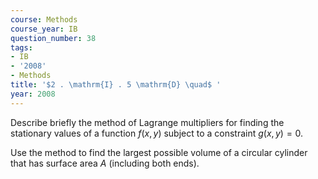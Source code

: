 ```yaml
---
course: Methods
course_year: IB
question_number: 38
tags:
- IB
- '2008'
- Methods
title: '$2 . \mathrm{I} . 5 \mathrm{D} \quad$ '
year: 2008
---
```



Describe briefly the method of Lagrange multipliers for finding the stationary values of a function $f(x, y)$ subject to a constraint $g(x, y)=0$.

Use the method to find the largest possible volume of a circular cylinder that has surface area $A$ (including both ends).